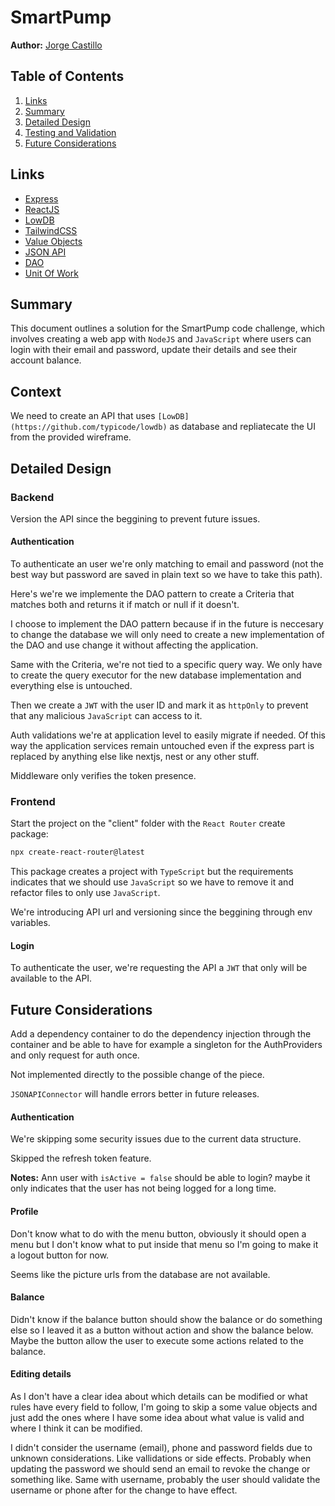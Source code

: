 # SmartPump

**Author:** [Jorge Castillo](https://github.com/schorts99)

## Table of Contents

1. [Links](#links)
2. [Summary](#summary)
3. [Detailed Design](#detailed-design)
4. [Testing and Validation]()
5. [Future Considerations](#future-considerations)

## Links

- [Express](https://expressjs.com/)
- [ReactJS](https://react.dev/)
- [LowDB](https://github.com/typicode/lowdb)
- [TailwindCSS](https://tailwindcss.com/)
- [Value Objects](https://learn.microsoft.com/en-us/dotnet/architecture/microservices/microservice-ddd-cqrs-patterns/implement-value-objects)
- [JSON API](https://jsonapi.org/)
- [DAO](https://www.oscarblancarteblog.com/2018/12/10/data-access-object-dao-pattern/)
- [Unit Of Work](https://learn.microsoft.com/en-us/aspnet/mvc/overview/older-versions/getting-started-with-ef-5-using-mvc-4/implementing-the-repository-and-unit-of-work-patterns-in-an-asp-net-mvc-application#creating-the-unit-of-work-class)

## Summary

This document outlines a solution for the SmartPump code challenge, which involves creating a web app with `NodeJS` and `JavaScript` where users can login with their email and password, update their details and see their account balance.

## Context

We need to create an API that uses `[LowDB](https://github.com/typicode/lowdb)` as database and repliatecate the UI from the provided wireframe.

## Detailed Design

### Backend

Version the API since the beggining to prevent future issues.

#### Authentication

To authenticate an user we're only matching to email and password (not the best way but password are saved in plain text so we have to take this path).

Here's we're we implemente the DAO pattern to create a Criteria that matches both and returns it if match or null if it doesn't.

I choose to implement the DAO pattern because if in the future is neccesary to change the database we will only need to create a new implementation of the DAO and use change it without affecting the application.

Same with the Criteria, we're not tied to a specific query way. We only have to create the query executor for the new database implementation and everything else is untouched.

Then we create a `JWT` with the user ID and mark it as `httpOnly` to prevent that any malicious `JavaScript` can access to it.

Auth validations we're at application level to easily migrate if needed. Of this way the application services remain untouched even if the express part is replaced by anything else like nextjs, nest or any other stuff.

Middleware only verifies the token presence.

### Frontend

Start the project on the "client" folder with the `React Router` create package:

```bash
npx create-react-router@latest
```

This package creates a project with `TypeScript` but the requirements indicates that we should use `JavaScript` so we have to remove it and refactor files to only use `JavaScript`.

We're introducing API url and versioning since the beggining through env variables.

#### Login

To authenticate the user, we're requesting the API a `JWT` that only will be available to the API.

## Future Considerations

Add a dependency container to do the dependency injection through the container and be able to have for example a singleton for the AuthProviders and only request for auth once.

Not implemented directly to the possible change of the piece.

`JSONAPIConnector` will handle errors better in future releases.

#### Authentication

We're skipping some security issues due to the current data structure.

Skipped the refresh token feature.

**Notes:** Ann user with `isActive = false` should be able to login? maybe it only indicates that the user has not being logged for a long time.

#### Profile

Don't know what to do with the menu button, obviously it should open a menu but I don't know what to put inside that menu so I'm going to make it a logout button for now.

Seems like the picture urls from the database are not available.

#### Balance

Didn't know if the balance button should show the balance or do something else so I leaved it as a button without action and show the balance below. Maybe the button allow the user to execute some actions related to the balance.

#### Editing details

As I don't have a clear idea about which details can be modified or what rules have every field to follow, I'm going to skip a some value objects and just add the ones where I have some idea about what value is valid and where I think it can be modified.

I didn't consider the username (email), phone and password fields due to unknown considerations. Like vallidations or side effects. Probably when updating the password we should send an email to revoke the change or something like. Same with username, probably the user should validate the username or phone after for the change to have effect.
